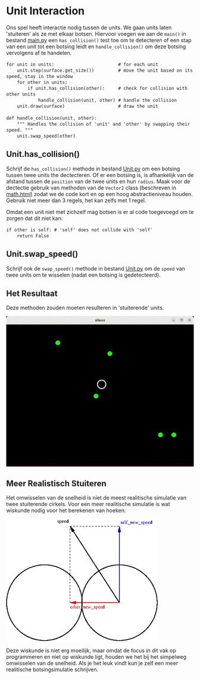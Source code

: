 # Unit Interaction

Ons spel heeft interactie nodig tussen de units. We gaan units laten
'stuiteren' als ze met elkaar botsen. Hiervoor voegen we aan de
`main()` in bestand [main.py](main.py) een `has_collision()` test
toe om te detecteren of een stap van een unit tot een botsing leidt en
`handle_collision()` om deze botsing vervolgens af te handelen.

    for unit in units:                        # for each unit
        unit.step(surface.get_size())         # move the unit based on its speed, stay in the window
        for other in units:
            if unit.has_collision(other):     # check for collision with other units
                handle_collision(unit, other) # handle the collision
        unit.draw(surface)                    # draw the unit
        
    def handle_collision(unit, other):
        """ Handles the collision of 'unit' and 'other' by swapping their speed. """ 
        unit.swap_speed(other)
        
## Unit.has_collision()

Schrijf de `has_collision()` methode in bestand [Unit.py](Unit.py) om
een botsing tussen twee units the dectecteren. Of er een botsing is,
is afhankelijk van de afstand tussen de `position` van de twee units
en hun `radius`. Maak voor de dectectie gebruik van methoden van de
`Vector2` class (beschreven in
[math.html](https://www.pygame.org/docs/ref/math.html)) zodat we de
code kort en op een hoog abstractieniveau houden. Gebruik niet meer
dan 3 regels, het kan zelfs met 1 regel.

Omdat een unit niet met zichzelf mag botsen is er al code toegevoegd
om te zorgen dat dit niet kan:

    if other is self: # 'self' does not collide with 'self'
        return False

## Unit.swap_speed()

Schrijf ook de `swap_speed()` methode in bestand [Unit.py](Unit.py) om
de `speed` van twee units om te wisselen (nadat een botsing is
gedetecteerd).


## Het Resultaat

Deze methoden zouden moeten resulteren in 'stuiterende' units.

![interaction.gif](interaction.gif)


## Meer Realistisch Stuiteren

Het omwisselen van de snelheid is niet de meest realitische simulatie
van twee stuiterende cirkels. Voor een meer realitische simulatie is
wat wiskunde nodig voor het berekenen van hoeken:

![realistic_bounce.png](realistic_bounce.png)

Deze wiskunde is niet erg moeilijk, maar omdat de focus in dit vak op
programmeren en niet op wiskunde ligt, houden we het bij het simpelweg
omwisselen van de snelheid. Als je het leuk vindt kun je zelf een meer
realitische botsingsimulatie schrijven.
